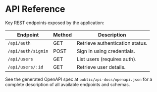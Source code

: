 # API Reference

Key REST endpoints exposed by the application:

| Endpoint | Method | Description |
|----------|--------|-------------|
| `/api/auth` | GET | Retrieve authentication status. |
| `/api/auth/signin` | POST | Sign in using credentials. |
| `/api/users` | GET | List users (requires auth). |
| `/api/users/:id` | GET | Retrieve user details. |

See the generated OpenAPI spec at `public/api-docs/openapi.json` for a complete description of all available endpoints and schemas.
